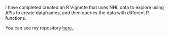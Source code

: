 I have completed created an R Vignette that uses NHL data to explore using APIs to create dataframes, and then queries the data with different R functions.

You can see my repository [here.](https://github.com/laeckert/Project_1).
